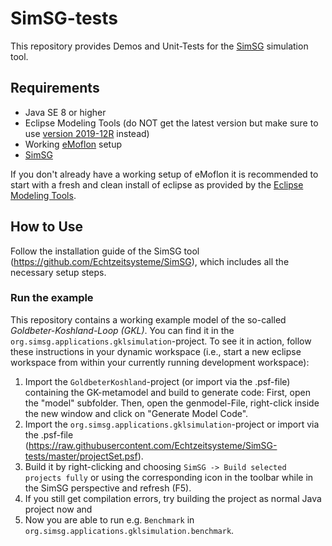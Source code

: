 # SimSG-tests
This repository provides Demos and Unit-Tests for the [SimSG](https://github.com/Echtzeitsysteme/SimSG) simulation tool.

## Requirements
* Java SE 8 or higher
 * Eclipse Modeling Tools (do NOT get the latest version but make sure to use [version 2019-12R](https://www.eclipse.org/downloads/packages/release/2019-12/r/eclipse-modeling-tools) instead)
* Working [eMoflon](https://github.com/eMoflon/emoflon-ibex) setup
* [SimSG](https://github.com/Echtzeitsysteme/SimSG)

If you don't already have a working setup of eMoflon it is recommended to start with a fresh and clean install of eclipse as provided by the [Eclipse Modeling Tools](https://www.eclipse.org/downloads/packages/release/2019-12/r/eclipse-modeling-tools).


## How to Use
Follow the installation guide of the SimSG tool (https://github.com/Echtzeitsysteme/SimSG), which includes all the necessary setup steps.

### Run the example
This repository contains a working example model of the so-called *Goldbeter-Koshland-Loop (GKL)*. You can find it in the `org.simsg.applications.gklsimulation`-project. To see it in action, follow these instructions in your dynamic workspace (i.e., start a new eclipse workspace from within your currently running development workspace):
1. Import the `GoldbeterKoshland`-project (or import via the .psf-file) containing the GK-metamodel and build to generate code: First, open the "model" subfolder. Then, open the genmodel-File, right-click inside the new window and click on "Generate Model Code".  
2. Import the `org.simsg.applications.gklsimulation`-project or import via the .psf-file (https://raw.githubusercontent.com/Echtzeitsysteme/SimSG-tests/master/projectSet.psf).
3. Build it by right-clicking and choosing `SimSG -> Build selected projects fully` or using the corresponding icon in the toolbar while in the SimSG perspective and refresh (F5).
4. If you still get compilation errors, try building the project as normal Java project now and 
5. Now you are able to run e.g. `Benchmark` in `org.simsg.applications.gklsimulation.benchmark`.
